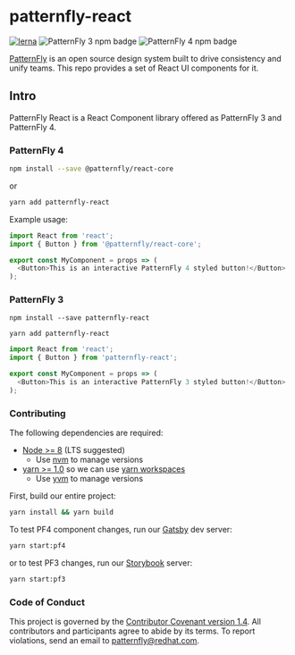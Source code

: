 # patternfly-react

[![lerna](https://img.shields.io/badge/maintained%20with-lerna-green.svg?style=for-the-badge)](https://lernajs.io/)
![PatternFly 3 npm badge](https://img.shields.io/npm/v/patternfly-react.svg?label=PF3%20Core&style=for-the-badge)
![PatternFly 4 npm badge](https://img.shields.io/npm/v/@patternfly/react-core.svg?label=PF4%20Core&style=for-the-badge)

[PatternFly](https://www.patternfly.org/v4/) is an open source design system built to drive consistency and unify teams. This repo provides a set of React UI components for it.

## Intro

PatternFly React is a React Component library offered as PatternFly 3 and PatternFly 4.

### PatternFly 4

```sh
npm install --save @patternfly/react-core
```

or

```sh
yarn add patternfly-react
```

Example usage:

```javascript
import React from 'react';
import { Button } from '@patternfly/react-core';

export const MyComponent = props => (
  <Button>This is an interactive PatternFly 4 styled button!</Button>
);
```

### PatternFly 3

`npm install --save patternfly-react`

`yarn add patternfly-react`

```javascript
import React from 'react';
import { Button } from 'patternfly-react';

export const MyComponent = props => (
  <Button>This is an interactive PatternFly 3 styled button!</Button>
);
```

### Contributing

The following dependencies are required:
- [Node >= 8](https://nodejs.org/en/) (LTS suggested)
  - Use [nvm](https://github.com/nvm-sh/nvm#installation-and-update) to manage versions
- [yarn >= 1.0](https://yarnpkg.com/en/docs/install#debian-stable) so we can use [yarn workspaces](https://yarnpkg.com/lang/en/docs/workspaces/)
  - Use [yvm](https://yvm.js.org/docs/overview) to manage versions

First, build our entire project:

```sh
yarn install && yarn build
```

To test PF4 component changes, run our [Gatsby](https://www.gatsbyjs.org/) dev server:

```sh
yarn start:pf4
```

or to test PF3 changes, run our [Storybook](https://storybook.js.org/) server:

```sh
yarn start:pf3
```

### Code of Conduct

This project is governed by the [Contributor Covenant version 1.4](https://www.contributor-covenant.org/version/1/4/code-of-conduct.html). All contributors and participants agree to abide by its terms. To report violations, send an email to patternfly@redhat.com.
